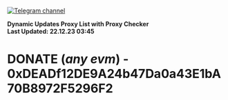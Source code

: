 [![Telegram channel](https://img.shields.io/endpoint?url=https://runkit.io/damiankrawczyk/telegram-badge/branches/master?url=https://t.me/n4z4v0d)](https://t.me/n4z4v0d) 

**Dynamic Updates Proxy List with Proxy Checker**  
**Last Updated: 22.12.23 03:45**

# DONATE (_any evm_) - 0xDEADf12DE9A24b47Da0a43E1bA70B8972F5296F2

